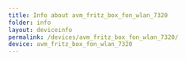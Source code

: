 ```yaml
---
title: Info about avm_fritz_box_fon_wlan_7320
folder: info
layout: deviceinfo
permalink: /devices/avm_fritz_box_fon_wlan_7320/
device: avm_fritz_box_fon_wlan_7320
---
```


